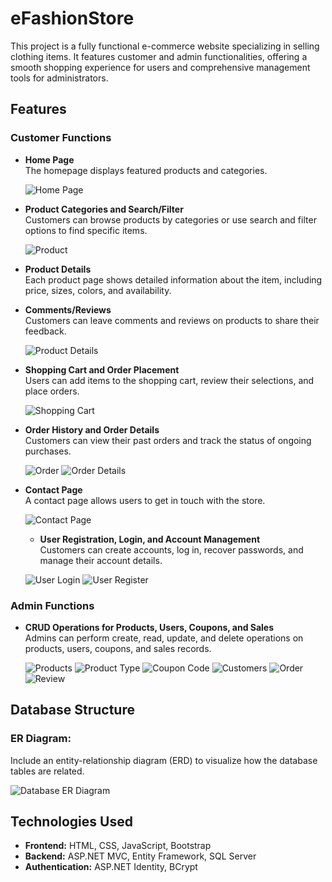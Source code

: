 # eFashionStore

This project is a fully functional e-commerce website specializing in selling clothing items. It features customer and admin functionalities, offering a smooth shopping experience for users and comprehensive management tools for administrators.

## Features

### Customer Functions
- **Home Page**  
  The homepage displays featured products and categories.
  
  ![Home Page](WebsiteScreenshots/localhost_44351_home.png)
  
- **Product Categories and Search/Filter**  
  Customers can browse products by categories or use search and filter options to find specific items.
  
  ![Product](WebsiteScreenshots/localhost_44351_Product.png)
  
- **Product Details**  
  Each product page shows detailed information about the item, including price, sizes, colors, and availability.
  
- **Comments/Reviews**  
  Customers can leave comments and reviews on products to share their feedback.
  
  ![Product Details](WebsiteScreenshots/localhost_44351_Product_Details.png)
  
- **Shopping Cart and Order Placement**  
  Users can add items to the shopping cart, review their selections, and place orders.
  
  ![Shopping Cart](WebsiteScreenshots/localhost_44351_Cart_ListCarts.png)
  
- **Order History and Order Details**  
  Customers can view their past orders and track the status of ongoing purchases.
  
  ![Order](WebsiteScreenshots/localhost_44351_Order_Order.png)
  ![Order Details](WebsiteScreenshots/localhost_44351_Order_OrderDetails.png)

- **Contact Page**  
  A contact page allows users to get in touch with the store.
  
  ![Contact Page](WebsiteScreenshots/localhost_44351_Home_Contact.png)

  - **User Registration, Login, and Account Management**  
  Customers can create accounts, log in, recover passwords, and manage their account details.
  
  ![User Login](WebsiteScreenshots/localhost_44351_Account_Login.png)
  ![User Register](WebsiteScreenshots/localhost_44351_Account_Register.png)

### Admin Functions

- **CRUD Operations for Products, Users, Coupons, and Sales**  
  Admins can perform create, read, update, and delete operations on products, users, coupons, and sales records.
  
  ![Products](WebsiteScreenshots/localhost_44351_Admin_HomeAdmin.png)
  ![Product Type](WebsiteScreenshots/localhost_44351_Admin_CustomerAdmin_ListProductType.png)
  ![Coupon Code](WebsiteScreenshots/localhost_44351_Admin_CustomerAdmin_ListCoupon.png)
  ![Customers](WebsiteScreenshots/localhost_44351_Admin_CustomerAdmin_ListCus.png)
  ![Order](WebsiteScreenshots/localhost_44351_Admin_CustomerAdmin_ListOrder.png)
  ![Review](WebsiteScreenshots/localhost_44351_Admin_CustomerAdmin_ListReview.png)

## Database Structure
### ER Diagram:
Include an entity-relationship diagram (ERD) to visualize how the database tables are related.

  ![Database ER Diagram](WebsiteScreenshots/Capfs_database.png)

## Technologies Used
- **Frontend:** HTML, CSS, JavaScript, Bootstrap
- **Backend:** ASP.NET MVC, Entity Framework, SQL Server
- **Authentication:** ASP.NET Identity, BCrypt
